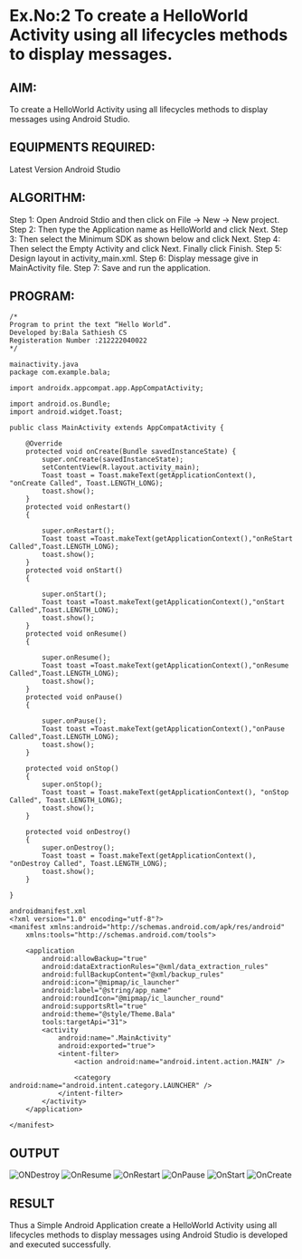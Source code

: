 # Ex.No:2 To create a HelloWorld Activity using all lifecycles methods to display messages.
## AIM:
To create a HelloWorld Activity using all lifecycles methods to display messages using Android Studio.
## EQUIPMENTS REQUIRED:
Latest Version Android Studio
## ALGORITHM:
Step 1: Open Android Stdio and then click on File -> New -> New project.
Step 2: Then type the Application name as HelloWorld and click Next. 
Step 3: Then select the Minimum SDK as shown below and click Next.
Step 4: Then select the Empty Activity and click Next. Finally click Finish.
Step 5: Design layout in activity_main.xml.
Step 6: Display message give in MainActivity file.
Step 7: Save and run the application.
## PROGRAM:
```
/*
Program to print the text “Hello World”.
Developed by:Bala Sathiesh CS 
Registeration Number :212222040022
*/
```
```
mainactivity.java
package com.example.bala;

import androidx.appcompat.app.AppCompatActivity;

import android.os.Bundle;
import android.widget.Toast;

public class MainActivity extends AppCompatActivity {

    @Override
    protected void onCreate(Bundle savedInstanceState) {
        super.onCreate(savedInstanceState);
        setContentView(R.layout.activity_main);
        Toast toast = Toast.makeText(getApplicationContext(), "onCreate Called", Toast.LENGTH_LONG);
        toast.show();
    }
    protected void onRestart()
    {

        super.onRestart();
        Toast toast =Toast.makeText(getApplicationContext(),"onReStart Called",Toast.LENGTH_LONG);
        toast.show();
    }
    protected void onStart()
    {

        super.onStart();
        Toast toast =Toast.makeText(getApplicationContext(),"onStart Called",Toast.LENGTH_LONG);
        toast.show();
    }
    protected void onResume()
    {

        super.onResume();
        Toast toast =Toast.makeText(getApplicationContext(),"onResume Called",Toast.LENGTH_LONG);
        toast.show();
    }
    protected void onPause()
    {

        super.onPause();
        Toast toast =Toast.makeText(getApplicationContext(),"onPause Called",Toast.LENGTH_LONG);
        toast.show();
    }

    protected void onStop()
    {
        super.onStop();
        Toast toast = Toast.makeText(getApplicationContext(), "onStop Called", Toast.LENGTH_LONG);
        toast.show();
    }

    protected void onDestroy()
    {
        super.onDestroy();
        Toast toast = Toast.makeText(getApplicationContext(), "onDestroy Called", Toast.LENGTH_LONG);
        toast.show();
    }

}
```
```
androidmanifest.xml
<?xml version="1.0" encoding="utf-8"?>
<manifest xmlns:android="http://schemas.android.com/apk/res/android"
    xmlns:tools="http://schemas.android.com/tools">

    <application
        android:allowBackup="true"
        android:dataExtractionRules="@xml/data_extraction_rules"
        android:fullBackupContent="@xml/backup_rules"
        android:icon="@mipmap/ic_launcher"
        android:label="@string/app_name"
        android:roundIcon="@mipmap/ic_launcher_round"
        android:supportsRtl="true"
        android:theme="@style/Theme.Bala"
        tools:targetApi="31">
        <activity
            android:name=".MainActivity"
            android:exported="true">
            <intent-filter>
                <action android:name="android.intent.action.MAIN" />

                <category android:name="android.intent.category.LAUNCHER" />
            </intent-filter>
        </activity>
    </application>

</manifest>
```
## OUTPUT
![ONDestroy](https://github.com/BalaSathiesh/lifecyclemethods/assets/128462891/d316d0e5-48c3-4bbe-855e-98a1cbe1cf4e)
![OnResume](https://github.com/BalaSathiesh/lifecyclemethods/assets/128462891/2aabe914-5223-4ff9-8023-b1da0845b287)
![OnRestart](https://github.com/BalaSathiesh/lifecyclemethods/assets/128462891/ba3432f9-264b-4d09-a16a-949ad5c78e99)
![OnPause](https://github.com/BalaSathiesh/lifecyclemethods/assets/128462891/9b19740c-4d93-45d8-b257-39615f2b2fe5)
![OnStart](https://github.com/BalaSathiesh/lifecyclemethods/assets/128462891/cb1cb137-ca3d-4a15-a6cd-df3f5fa76b2a)
![OnCreate](https://github.com/BalaSathiesh/lifecyclemethods/assets/128462891/94fa91fe-98c7-4588-869b-fe981a96b2d7)

## RESULT
Thus a Simple Android Application create a HelloWorld Activity using all lifecycles methods to display messages using Android Studio is developed and executed successfully.
